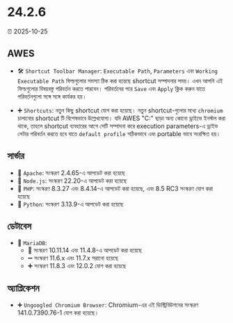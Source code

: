 # 24.2.6

⏰ 2025-10-25

## AWES
- 🛠️ `Shortcut Toolbar Manager`: `Executable Path`, `Parameters` এবং `Working Executable Path` ফিল্ডগুলোর সমস্যা ঠিক করা হয়েছে shortcut সম্পাদনার সময়। এখন আপনি এই ফিল্ডগুলোর বিষয়বস্তু পরিবর্তন করতে পারবেন। পরিবর্তনের পরে `Save` এবং `Apply` ক্লিক করুন যাতে পরিবর্তনগুলো সঙ্গে সঙ্গে কার্যকর হয়।

- ➕ `Shortcuts`: নতুন কিছু shortcut যোগ করা হয়েছে।
নতুন shortcut-গুলোর মধ্যে `chromium` চালানোর shortcut টি বিশেষভাবে উল্লেখযোগ্য। যদি AWES "C:\" ছাড়া অন্য কোনো ড্রাইভে ইনস্টল করা থাকে, তাহলে shortcut ব্যবহারের আগে সেটি সম্পাদনা করে execution parameters-এ ড্রাইভ লেটার পরিবর্তন করতে হবে যাতে `default profile` সঠিকভাবে এবং portable ভাবে সংরক্ষিত হয়।

## সার্ভার
- 🔄 `Apache`: সংস্করণ 2.4.65-এ আপডেট করা হয়েছে  
- 🔄 `Node.js`: সংস্করণ 22.20-এ আপডেট করা হয়েছে  
- 🔄 `PHP`: সংস্করণ 8.3.27 এবং 8.4.14-এ আপডেট করা হয়েছে, এবং 8.5 RC3 সংস্করণ যোগ করা হয়েছে  
- 🔄 `Python`: সংস্করণ 3.13.9-এ আপডেট করা হয়েছে  

## ডেটাবেস
- 🔄 `MariaDB`:  
    - 🔄 সংস্করণ 10.11.14 এবং 11.4.8-এ আপডেট করা হয়েছে  
    - ➖ সংস্করণ 11.6.x এবং 11.7.x সরানো হয়েছে  
    - ➕ সংস্করণ 11.8.3 এবং 12.0.2 যোগ করা হয়েছে  

## অ্যাপ্লিকেশন
- ➕ `Ungoogled Chromium Browser`: Chromium-এর এই ডিস্ট্রিবিউশনের সংস্করণ 141.0.7390.76-1 যোগ করা হয়েছে।
